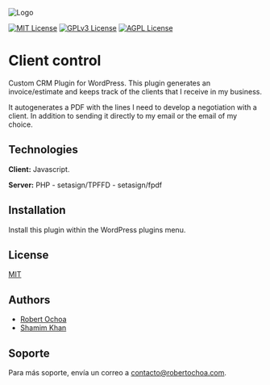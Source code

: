 
![Logo](admin/img/logo.png)


[![MIT License](https://img.shields.io/badge/License-MIT-green.svg)](https://choosealicense.com/licenses/mit/) [![GPLv3 License](https://img.shields.io/badge/License-GPL%20v3-yellow.svg)](https://opensource.org/licenses/)  [![AGPL License](https://img.shields.io/badge/license-AGPL-blue.svg)](http://www.gnu.org/licenses/agpl-3.0)

# Client control

Custom CRM Plugin for WordPress. This plugin generates an invoice/estimate and keeps track of the clients that I receive in my business.

It autogenerates a PDF with the lines I need to develop a negotiation with a client. In addition to sending it directly to my email or the email of my choice.
## Technologies

**Client:** Javascript.

**Server:** PHP - setasign/TPFFD - setasign/fpdf
## Installation

Install this plugin within the WordPress plugins menu.
## License

[MIT](https://choosealicense.com/licenses/mit/)


## Authors

- [Robert Ochoa](https://www.robertochoaweb.com/casos/ccontrol)
- [Shamim Khan](https://webdevgenies.com/)

## Soporte

Para más soporte, envía un correo a contacto@robertochoa.com.
